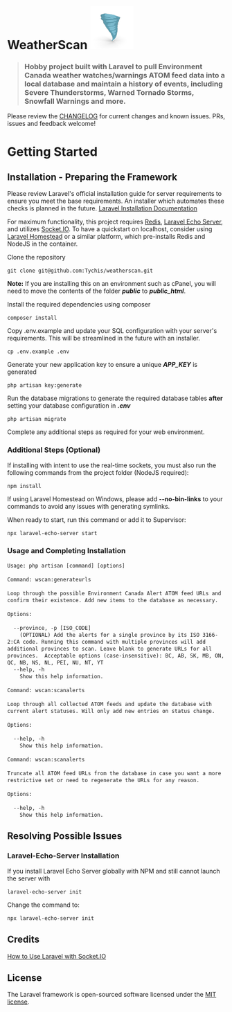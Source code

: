 # WeatherScan ![WeatherScan Icon](public/img/tornado-icon.png)

> ### Hobby project built with Laravel to pull Environment Canada weather watches/warnings ATOM feed data into a local database and maintain a history of events, including Severe Thunderstorms, Warned Tornado Storms, Snowfall Warnings and more.

Please review the [CHANGELOG](https://github.com/Tychis/weatherscan/blob/master/CHANGELOG.md) for current changes and known issues. PRs, issues and feedback welcome!

# Getting Started

## Installation - Preparing the Framework

Please review Laravel's official installation guide for server requirements to ensure you meet the base requirements. An installer which automates these checks is planned in the future. [Laravel Installation Documentation](https://laravel.com/docs/7.x/installation)

For maximum functionality, this project requires [Redis](https://redis.io/), [Laravel Echo Server](https://github.com/tlaverdure/laravel-echo-server), and utilizes [Socket.IO](https://socket.io/). To have a quickstart on localhost, consider using [Laravel Homestead](https://laravel.com/docs/7.x/homestead) or a similar platform, which pre-installs Redis and NodeJS in the container.

Clone the repository

    git clone git@github.com:Tychis/weatherscan.git

**Note:** If you are installing this on an environment such as cPanel, you will need to move the contents of the folder _**public**_ to _**public_html**_.

Install the required dependencies using composer

    composer install

Copy .env.example and update your SQL configuration with your server's requirements. This will be streamlined in the future with an installer.

    cp .env.example .env

Generate your new application key to ensure a unique _**APP_KEY**_ is generated

    php artisan key:generate

Run the database migrations to generate the required database tables **after** setting your database configuration in _**.env**_

    php artisan migrate

Complete any additional steps as required for your web environment.

### Additional Steps (Optional)

If installing with intent to use the real-time sockets, you must also run the following commands from the project folder (NodeJS required):

    npm install

If using Laravel Homestead on Windows, please add **--no-bin-links** to your commands to avoid any issues with generating symlinks.    

When ready to start, run this command or add it to Supervisor:

    npx laravel-echo-server start

### Usage and Completing Installation

```
Usage: php artisan [command] [options]

Command: wscan:generateurls

Loop through the possible Environment Canada Alert ATOM feed URLs and confirm their existence. Add new items to the database as necessary.

Options:

  --province, -p [ISO_CODE]
    (OPTIONAL) Add the alerts for a single province by its ISO 3166-2:CA code. Running this command with multiple provinces will add additional provinces to scan. Leave blank to generate URLs for all provinces.  Acceptable options (case-insensitive): BC, AB, SK, MB, ON, QC, NB, NS, NL, PEI, NU, NT, YT
  --help, -h
    Show this help information.

Command: wscan:scanalerts

Loop through all collected ATOM feeds and update the database with current alert statuses. Will only add new entries on status change.

Options:

  --help, -h
    Show this help information.

Command: wscan:scanalerts

Truncate all ATOM feed URLs from the database in case you want a more restrictive set or need to regenerate the URLs for any reason.

Options:

  --help, -h
    Show this help information.

```

## Resolving Possible Issues

### Laravel-Echo-Server Installation

If you install Laravel Echo Server globally with NPM and still cannot launch the server with

    laravel-echo-server init

Change the command to:

    npx laravel-echo-server init

## Credits

[How to Use Laravel with Socket.IO](https://laravel-recipes.com/how-to-use-laravel-with-socket-io/)

## License

The Laravel framework is open-sourced software licensed under the [MIT license](https://opensource.org/licenses/MIT).
